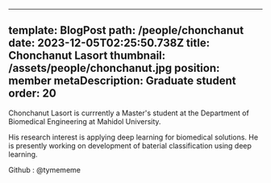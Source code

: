  ---
 template: BlogPost
 path: /people/chonchanut
 date: 2023-12-05T02:25:50.738Z
 title: Chonchanut Lasort
 thumbnail: /assets/people/chonchanut.jpg
 position: member
 metaDescription: Graduate student
 order: 20
---

 Chonchanut Lasort is currrently a Master's student at the Department of Biomedical Engineering at Mahidol University.

 His research interest is applying deep learning for biomedical solutions. He is presently working on development of baterial classification using deep learning.

Github : @tymememe
